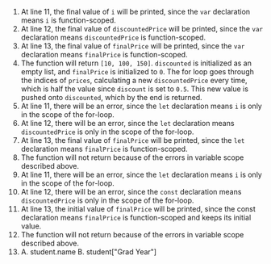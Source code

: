 1. At line 11, the final value of <code>i</code> will be printed, since the <code>var</code> declaration means <code>i</code> is function-scoped.
2. At line 12, the final value of <code>discountedPrice</code> will be printed, since the <code>var</code> declaration means <code>discountedPrice</code> is function-scoped.
3. At line 13, the final value of <code>finalPrice</code> will be printed, since the <code>var</code> declaration means <code>finalPrice</code> is function-scoped.
4. The function will return <code>[10, 100, 150]</code>. <code>discounted</code> is initialized as an empty list, and <code>finalPrice</code> is initialized to <code>0</code>. The for loop goes through the indices of <code>prices</code>, calculating a new <code>discountedPrice</code> every time, which is half the value since <code>discount</code> is set to <code>0.5</code>. This new value is pushed onto <code>discounted</code>, which by the end is returned.
5. At line 11, there will be an error, since the <code>let</code> declaration means <code>i</code> is only in the scope of the for-loop.
6. At line 12, there will be an error, since the <code>let</code> declaration means <code>discountedPrice</code> is only in the scope of the for-loop.
7. At line 13, the final value of <code>finalPrice</code> will be printed, since the <code>let</code> declaration means <code>finalPrice</code> is function-scoped.
8. The function will not return because of the errors in variable scope described above.
9. At line 11, there will be an error, since the <code>let</code> declaration means <code>i</code> is only in the scope of the for-loop.
10. At line 12, there will be an error, since the <code>const</code> declaration means <code>discountedPrice</code> is only in the scope of the for-loop.
11. At line 13, the initial value of <code>finalPrice</code> will be printed, since the <const>const</code> declaration means <code>finalPrice</code> is function-scoped and keeps its initial value.
12. The function will not return because of the errors in variable scope described above.
13. 
    A. student.name
    B. student["Grad Year"]
</ol>